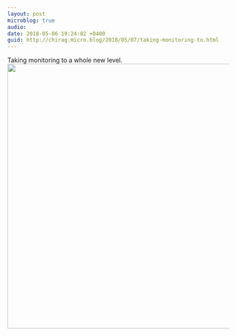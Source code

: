 ```yaml
---
layout: post
microblog: true
audio: 
date: 2018-05-06 19:24:02 +0400
guid: http://chirag.micro.blog/2018/05/07/taking-monitoring-to.html
---
```

Taking monitoring to a whole new level.
<img src="http://www.chirag.biz/uploads/2018/719825aaa6.jpg" width="600" height="600" />
